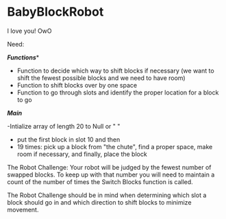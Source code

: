 # BabyBlockRobot

I love you!
OwO

Need:

***Functions****
- Function to decide which way to shift blocks if necessary (we want to shift the fewest possible blocks and we need to have room)
- Function to shift blocks over by one space
- Function to go through slots and identify the proper location for a block to go

***Main***

-Intialize array of length 20 to Null or " "
- put the first block in slot 10 and then
- 19 times:  pick up a block from "the chute", find a proper space, make room if necessary, and finally, place the block


The Robot Challenge: Your robot will be judged by the fewest number of swapped blocks. To keep up with that number you will need to maintain a count of the number of times the Switch Blocks function is called. 

The Robot Challenge should be in mind when determining which slot a block should go in and which direction to shift blocks to minimize movement. 
